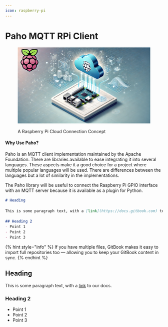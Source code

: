 ```yaml
---
icon: raspberry-pi
---
```


# Paho MQTT RPi Client

<figure><img src="../.gitbook/assets/PiCloudTwin2.webp" alt=""><figcaption><p>A Raspberry Pi Cloud Connection Concept</p></figcaption></figure>

#### Why Use Paho?

Paho is an MQTT client implementation maintained by the Apache Foundation. There are libraries available to ease integrating it into several languages. These aspects make it a good choice for a project where multiple popular languages will be used. There are differences between the languages but a lot of similarity in the implementations.

The Paho library will be useful to connect the Raspberry Pi GPIO interface with an MQTT server because it is available as a plugin for Python.&#x20;

```markdown
# Heading

This is some paragraph text, with a [link](https://docs.gitbook.com) to our docs. 

## Heading 2
- Point 1
- Point 2
- Point 3
```

{% hint style="info" %}
If you have multiple files, GitBook makes it easy to import full repositories too — allowing you to keep your GitBook content in sync.
{% endhint %}

## Heading

This is some paragraph text, with a [link](https://docs.gitbook.com) to our docs.



### Heading 2

* Point 1
* Point 2
* Point 3
